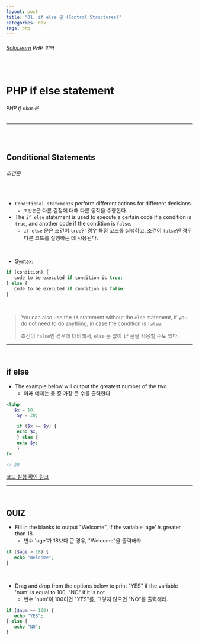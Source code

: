 ```yaml
---
layout: post
title: "01. if else 문 (Control Structures)"
categories: dev
tags: php
---
```


###### [SoloLearn](https://www.sololearn.com/) PHP 번역

<br>

# PHP if else statement

###### PHP if else 문

------

<br>

<br>

## Conditional Statements

###### 조건문

<br>

- `Conditional statements` perform different actions for different decisions.
  - `조건문`은 다른 결정에 대해 다른 동작을 수행한다.
- The `if else` statement is used to execute a certain code if a condition is `true`, and another code if the condition is `false`.
  - `if else` 문은 조건이 `true`인 경우 특정 코드를 실행하고, 조건이 `false`인 경우 다른 코드를 실행하는 데 사용된다.

<br>

- Syntax:

```php
if (condition) {
   code to be executed if condition is true;
} else {
   code to be executed if condition is false;
}
```

<br>

> You can also use the `if` statement without the `else` statement, if you do not need to do anything, in case the condition is `false`.
>
> 조건이 `false`인 경우에 대비해서, `else` 문 없이 `if` 문을 사용할 수도 있다.

------

<br>

## if else

- The example below will output the greatest number of the two.
  - 아래 예제는 둘 중 가장 큰 수를 출력한다.

```php
<?php
   $x = 10;
	$y = 20;

	if ($x >= $y) {
   	echo $x;
	} else {
   	echo $y;
	}
?>
   
// 20
```

[코드 실행 확인 링크](https://code.sololearn.com/476/#php)

------

<br>

## QUIZ

- Fill in the blanks to output "Welcome", if the variable 'age' is greater than 18.
  - 변수 'age'가 18보다 큰 경우, "Welcome"을 출력해라.

```php
if ($age > 18) {
   echo "Welcome";
}
```

<br>

- Drag and drop from the options below to print "YES" if the variable 'num' is equal to 100, "NO" if it is not.
  - 변수 'num'이 100이면 "YES"를, 그렇지 않으면 "NO"를 출력해라.

```php
if ($num == 100) {
   echo "YES";
} else {
   echo "NO";
}
```

<br>
